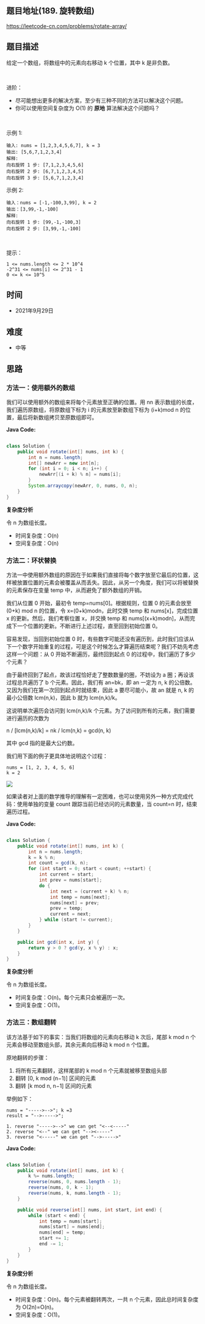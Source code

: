 
## 题目地址(189. 旋转数组)

https://leetcode-cn.com/problems/rotate-array/

## 题目描述


给定一个数组，将数组中的元素向右移动 k 个位置，其中 k 是非负数。

 

进阶：

- 尽可能想出更多的解决方案，至少有三种不同的方法可以解决这个问题。
- 你可以使用空间复杂度为 O(1) 的 **原地** 算法解决这个问题吗？

 

示例 1:
```
输入: nums = [1,2,3,4,5,6,7], k = 3
输出: [5,6,7,1,2,3,4]
解释:
向右旋转 1 步: [7,1,2,3,4,5,6]
向右旋转 2 步: [6,7,1,2,3,4,5]
向右旋转 3 步: [5,6,7,1,2,3,4]
```

示例 2:
```
输入：nums = [-1,-100,3,99], k = 2
输出：[3,99,-1,-100]
解释: 
向右旋转 1 步: [99,-1,-100,3]
向右旋转 2 步: [3,99,-1,-100]
```
 

提示：
```
1 <= nums.length <= 2 * 10^4
-2^31 <= nums[i] <= 2^31 - 1
0 <= k <= 10^5
```

## 时间

- 2021年9月29日

## 难度

- 中等

## 思路
### 方法一：使用额外的数组
我们可以使用额外的数组来将每个元素放至正确的位置。用 nn 表示数组的长度，我们遍历原数组，将原数组下标为 i 的元素放至新数组下标为 (i+k)mod n 的位置，最后将新数组拷贝至原数组即可。

**Java Code:**

```java

class Solution {
    public void rotate(int[] nums, int k) {
        int n = nums.length;
        int[] newArr = new int[n];
        for (int i = 0; i < n; i++) {
            newArr[(i + k) % n] = nums[i];
        }
        System.arraycopy(newArr, 0, nums, 0, n);
    }
}

```


**复杂度分析**

令 n 为数组长度。

- 时间复杂度：O(n)
- 空间复杂度：O(n)

### 方法二：环状替换
方法一中使用额外数组的原因在于如果我们直接将每个数字放至它最后的位置，这样被放置位置的元素会被覆盖从而丢失。因此，从另一个角度，我们可以将被替换的元素保存在变量 temp 中，从而避免了额外数组的开销。

我们从位置 0 开始，最初令 temp=nums[0]。根据规则，位置 0 的元素会放至 (0+k) mod n 的位置，令 x=(0+k)modn，此时交换 temp 和 nums[x]，完成位置 x 的更新。然后，我们考察位置 x，并交换 temp 和 nums[(x+k)modn]，从而完成下一个位置的更新。不断进行上述过程，直至回到初始位置 0。

容易发现，当回到初始位置 0 时，有些数字可能还没有遍历到，此时我们应该从下一个数字开始重复的过程，可是这个时候怎么才算遍历结束呢？我们不妨先考虑这样一个问题：从 0 开始不断遍历，最终回到起点 0 的过程中，我们遍历了多少个元素？

由于最终回到了起点，故该过程恰好走了整数数量的圈，不妨设为 a 圈；再设该过程总共遍历了 b 个元素。因此，我们有 an=bk，即 an 一定为 n, k 的公倍数。又因为我们在第一次回到起点时就结束，因此 a 要尽可能小，故 an 就是 n, k 的最小公倍数 lcm(n,k)，因此 b 就为 lcm(n,k)/k。

这说明单次遍历会访问到 lcm(n,k)/k 个元素。为了访问到所有的元素，我们需要进行遍历的次数为

n / [lcm(n,k)/k] = nk / lcm(n,k) = gcd(n, k)

其中 gcd 指的是最大公约数。

我们用下面的例子更具体地说明这个过程：

```
nums = [1, 2, 3, 4, 5, 6]
k = 2
```
![](https://pic.leetcode-cn.com/f0493a97cdb7bc46b37306ca14e555451496f9f9c21effcad8517a81a26f30d6-image.png)

如果读者对上面的数学推导的理解有一定困难，也可以使用另外一种方式完成代码：使用单独的变量 count 跟踪当前已经访问的元素数量，当 count=n 时，结束遍历过程。

**Java Code:**

```java

class Solution {
    public void rotate(int[] nums, int k) {
        int n = nums.length;
        k = k % n;
        int count = gcd(k, n);
        for (int start = 0; start < count; ++start) {
            int current = start;
            int prev = nums[start];
            do {
                int next = (current + k) % n;
                int temp = nums[next];
                nums[next] = prev;
                prev = temp;
                current = next;
            } while (start != current);
        }
    }

    public int gcd(int x, int y) {
        return y > 0 ? gcd(y, x % y) : x;
    }
}

```


**复杂度分析**

令 n 为数组长度。

- 时间复杂度：O(n)。每个元素只会被遍历一次。
- 空间复杂度：O(1)。

### 方法三：数组翻转
该方法基于如下的事实：当我们将数组的元素向右移动 k 次后，尾部 k mod n 个元素会移动至数组头部，其余元素向后移动 k mod n 个位置。

原地翻转的步骤：
1. 将所有元素翻转，这样尾部的 k mod n 个元素就被移至数组头部
2. 翻转 [0, k mod (n−1)] 区间的元素
3. 翻转 [k mod n, n−1] 区间的元素

举例如下：
```
nums = "----->-->"; k =3
result = "-->----->";

1. reverse "----->-->" we can get "<--<-----"
2. reverse "<--" we can get "--><-----"
3. reverse "<-----" we can get "-->----->"
```

**Java Code:**

```java

class Solution {
    public void rotate(int[] nums, int k) {
        k %= nums.length;
        reverse(nums, 0, nums.length - 1);
        reverse(nums, 0, k - 1);
        reverse(nums, k, nums.length - 1);
    }

    public void reverse(int[] nums, int start, int end) {
        while (start < end) {
            int temp = nums[start];
            nums[start] = nums[end];
            nums[end] = temp;
            start += 1;
            end -= 1;
        }
    }
}


```


**复杂度分析**

令 n 为数组长度。

- 时间复杂度：O(n)。每个元素被翻转两次，一共 n 个元素，因此总时间复杂度为 O(2n)=O(n)。
- 空间复杂度：O(1)。

